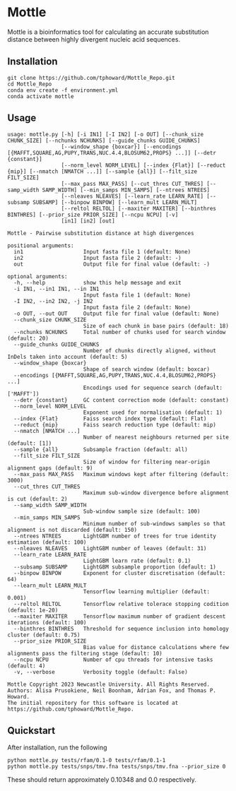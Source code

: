 # Mottle

Mottle is a bioinformatics tool for calculating an accurate substitution distance between highly divergent nucleic acid sequences.

## Installation
    git clone https://github.com/tphoward/Mottle_Repo.git
    cd Mottle_Repo
    conda env create -f environment.yml
    conda activate mottle

## Usage
    usage: mottle.py [-h] [-i IN1] [-I IN2] [-o OUT] [--chunk_size CHUNK_SIZE] [--nchunks NCHUNKS] [--guide_chunks GUIDE_CHUNKS]
                     [--window_shape {boxcar}] [--encodings [{MAFFT,SQUARE,AG,PUPY,TRANS,NUC.4.4,BLOSUM62,PROPS} ...]] [--detr {constant}]
                     [--norm_level NORM_LEVEL] [--index {Flat}] [--reduct {mip}] [--nmatch [NMATCH ...]] [--sample {all}] [--filt_size FILT_SIZE]
                     [--max_pass MAX_PASS] [--cut_thres CUT_THRES] [--samp_width SAMP_WIDTH] [--min_samps MIN_SAMPS] [--ntrees NTREES]
                     [--nleaves NLEAVES] [--learn_rate LEARN_RATE] [--subsamp SUBSAMP] [--binpow BINPOW] [--learn_mult LEARN_MULT]
                     [--reltol RELTOL] [--maxiter MAXITER] [--binthres BINTHRES] [--prior_size PRIOR_SIZE] [--ncpu NCPU] [-v]
                     [in1] [in2] [out]

    Mottle - Pairwise substitution distance at high divergences

    positional arguments:
      in1                   Input fasta file 1 (default: None)
      in2                   Input fasta file 2 (default: -)
      out                   Output file for final value (default: -)

    optional arguments:
      -h, --help            show this help message and exit
      -i IN1, --in1 IN1, --in IN1
                            Input fasta file 1 (default: None)
      -I IN2, --in2 IN2, -j IN2
                            Input fasta file 2 (default: None)
      -o OUT, --out OUT     Output file for final value (default: None)
      --chunk_size CHUNK_SIZE
                            Size of each chunk in base pairs (default: 18)
      --nchunks NCHUNKS     Total number of chunks used for search window (default: 20)
      --guide_chunks GUIDE_CHUNKS
                            Number of chunks directly aligned, without InDels taken into account (default: 5)
      --window_shape {boxcar}
                            Shape of search window (default: boxcar)
      --encodings [{MAFFT,SQUARE,AG,PUPY,TRANS,NUC.4.4,BLOSUM62,PROPS} ...]
                            Encodings used for sequence search (default: ['MAFFT'])
      --detr {constant}     GC content correction mode (default: constant)
      --norm_level NORM_LEVEL
                            Exponent used for normalisation (default: 1)
      --index {Flat}        Faiss search index type (default: Flat)
      --reduct {mip}        Faiss search reduction type (default: mip)
      --nmatch [NMATCH ...]
                            Number of nearest neighbours returned per site (default: [1])
      --sample {all}        Subsample fraction (default: all)
      --filt_size FILT_SIZE
                            Size of window for filtering near-origin alignment gaps (default: 9)
      --max_pass MAX_PASS   Maximum windows kept after filtering (default: 3000)
      --cut_thres CUT_THRES
                            Maximum sub-window divergence before alignment is cut (default: 2)
      --samp_width SAMP_WIDTH
                            Sub-window sample size (default: 100)
      --min_samps MIN_SAMPS
                            Minimum number of sub-windows samples so that alignment is not discarded (default: 150)
      --ntrees NTREES       LightGBM number of trees for true identity estimation (default: 100)
      --nleaves NLEAVES     LightGBM number of leaves (default: 31)
      --learn_rate LEARN_RATE
                            LightGBM learn rate (default: 0.1)
      --subsamp SUBSAMP     LightGBM subsample proportion (default: 1)
      --binpow BINPOW       Exponent for cluster discretisation (default: 64)
      --learn_mult LEARN_MULT
                            Tensorflow learning multiplier (default: 0.001)
      --reltol RELTOL       Tensorflow relative tolerace stopping codition (default: 1e-20)
      --maxiter MAXITER     Tensorflow maximum number of gradient descent iterations (default: 100)
      --binthres BINTHRES   Threshold for sequence inclusion into homology cluster (default: 0.75)
      --prior_size PRIOR_SIZE
                            Bias value for distance calculations where few alignments pass the filtering stage (default: 10)
      --ncpu NCPU           Number of cpu threads for intensive tasks (default: 4)
      -v, --verbose         Verbosity toggle (default: False)

    Mottle Copyright 2023 Newcastle University. All Rights Reserved. Authors: Alisa Prusokiene, Neil Boonham, Adrian Fox, and Thomas P. Howard.
    The initial repository for this software is located at https://github.com/tphoward/Mottle_Repo.

## Quickstart
After installation, run the following

    python mottle.py tests/rfam/0.1-0 tests/rfam/0.1-1
    python mottle.py tests/snps/tmv.fna tests/snps/tmv.fna --prior_size 0

These should return approximately 0.10348 and 0.0 respectively.


